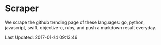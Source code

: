 # Scraper

We scrape the github trending page of these languages: go, python, javascript, swift, objective-c, ruby, and push a markdown result everyday.

Last Updated: 2017-01-24 09:13:46